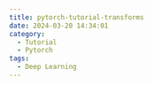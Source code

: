 ```yaml
---
title: pytorch-tutorial-transforms
date: 2024-03-20 14:34:01
category:
  - Tutorial
  - Pytorch
tags:
  - Deep Learning
---
```

